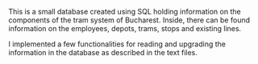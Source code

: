 This is a small database created using SQL holding information on the components of the tram system of Bucharest. Inside, there can be found information on the employees, depots, trams, stops and existing lines. 

I implemented a few functionalities for reading and upgrading the information in the database as described in the text files. 
